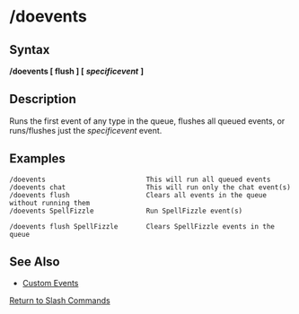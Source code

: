 # /doevents

## Syntax

**/doevents [ flush \] \[** _**specificevent**_ **]**

## Description

Runs the first event of any type in the queue, flushes all queued events, or runs/flushes just the _specificevent_ event.

## Examples

```text
/doevents                         This will run all queued events
/doevents chat                    This will run only the chat event(s) 
/doevents flush                   Clears all events in the queue without running them
/doevents SpellFizzle             Run SpellFizzle event(s)

/doevents flush SpellFizzle       Clears SpellFizzle events in the queue
```

## See Also

* [Custom Events](../../macros/macros/custom-events.md)

[Return to Slash Commands](../slash-commands/)

